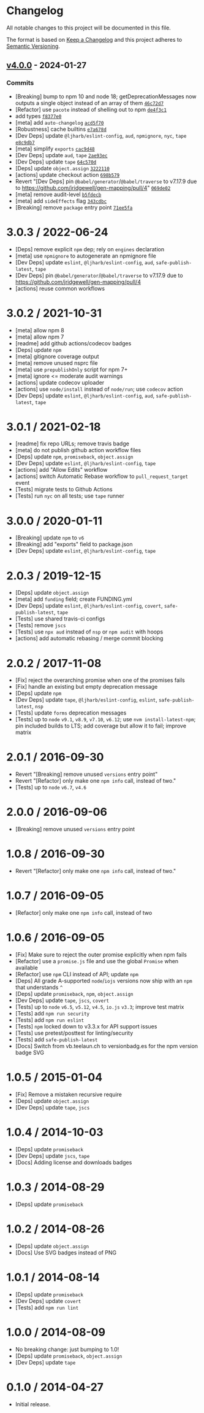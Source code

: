 # Changelog

All notable changes to this project will be documented in this file.

The format is based on [Keep a Changelog](https://keepachangelog.com/en/1.0.0/)
and this project adheres to [Semantic Versioning](https://semver.org/spec/v2.0.0.html).

## [v4.0.0](https://github.com/ljharb/npm-deprecations/compare/v3.0.3...v4.0.0) - 2024-01-27

### Commits

- [Breaking] bump to npm 10 and node 18; getDeprecationMessages now outputs a single object instead of an array of them [`46c72d7`](https://github.com/ljharb/npm-deprecations/commit/46c72d71f18167b840b3746a0d11c241c63717ae)
- [Refactor] use `pacote` instead of shelling out to npm [`de4f3c1`](https://github.com/ljharb/npm-deprecations/commit/de4f3c1ad618d474565a38c67156eee7594ab8ad)
- add types [`f8377e0`](https://github.com/ljharb/npm-deprecations/commit/f8377e0724e7232ea8263bf7243da32982589ff4)
- [meta] add `auto-changelog` [`acd5f70`](https://github.com/ljharb/npm-deprecations/commit/acd5f70ca29c57f5a707aad507e325a041e86cc5)
- [Robustness] cache builtins [`e7a678d`](https://github.com/ljharb/npm-deprecations/commit/e7a678d3e7d58545f0379e4bc83aac7988f2e12e)
- [Dev Deps] update `@ljharb/eslint-config`, `aud`, `npmignore`, `nyc`, `tape` [`e8c9db7`](https://github.com/ljharb/npm-deprecations/commit/e8c9db7c9009cfae58afe12942b776f41dd8c2c3)
- [meta] simplify `exports` [`cac9d48`](https://github.com/ljharb/npm-deprecations/commit/cac9d4879994110bd0c615e2ba5e4f6c3732926c)
- [Dev Deps] update `aud`, `tape` [`2ae93ec`](https://github.com/ljharb/npm-deprecations/commit/2ae93ec9dd25453c085ddfd74255e7645b2c5096)
- [Dev Deps] update `tape` [`64c570d`](https://github.com/ljharb/npm-deprecations/commit/64c570da16820429d54f939e5e3598d8a14a184e)
- [Deps] update `object.assign` [`3222110`](https://github.com/ljharb/npm-deprecations/commit/322211095272cfcc699eee67e8a4546e9ad32fea)
- [actions] update checkout action [`698b579`](https://github.com/ljharb/npm-deprecations/commit/698b579f8a09bcd99215159530f77b04f11235ca)
- Revert "[Dev Deps] pin `@babel/generator`/`@babel/traverse` to v7.17.9 due to https://github.com/jridgewell/gen-mapping/pull/4" [`069de02`](https://github.com/ljharb/npm-deprecations/commit/069de02c0a4f1f884d0b7dbf633abba4954a60a9)
- [meta] remove audit-level [`b5fdecb`](https://github.com/ljharb/npm-deprecations/commit/b5fdecb40a024609a0ddee5d8f793e52bbf96d7c)
- [meta] add `sideEffects` flag [`343cdbc`](https://github.com/ljharb/npm-deprecations/commit/343cdbc906735b9fd9351607ed3b6223a1f73675)
- [Breaking] remove `package` entry point [`71ee5fa`](https://github.com/ljharb/npm-deprecations/commit/71ee5fa3d86c69ee269ecd0e6ceffa885291fd29)

<!-- auto-changelog-above -->

3.0.3 / 2022-06-24
==================
 - [Deps] remove explicit `npm` dep; rely on `engines` declaration
 - [meta] use `npmignore` to autogenerate an npmignore file
 - [Dev Deps] update `eslint`, `@ljharb/eslint-config`, `aud`, `safe-publish-latest`, `tape`
 - [Dev Deps] pin `@babel/generator`/`@babel/traverse` to v7.17.9 due to https://github.com/jridgewell/gen-mapping/pull/4
 - [actions] reuse common workflows

3.0.2 / 2021-10-31
==================
  * [meta] allow npm 8
  * [meta] allow npm 7
  * [readme] add github actions/codecov badges
  * [Deps] update `npm`
  * [meta] gitignore coverage output
  * [meta] remove unused nsprc file
  * [meta] use `prepublishOnly` script for npm 7+
  * [meta] ignore <= moderate audit warnings
  * [actions] update codecov uploader
  * [actions] use `node/install` instead of `node/run`; use `codecov` action
  * [Dev Deps] update `eslint`, `@ljharb/eslint-config`, `aud`, `safe-publish-latest`, `tape`

3.0.1 / 2021-02-18
==================
  * [readme] fix repo URLs; remove travis badge
  * [meta] do not publish github action workflow files
  * [Deps] update `npm`, `promiseback`, `object.assign`
  * [Dev Deps] update `eslint`, `@ljharb/eslint-config`, `tape`
  * [actions] add "Allow Edits" workflow
  * [actions] switch Automatic Rebase workflow to `pull_request_target` event
  * [Tests] migrate tests to Github Actions
  * [Tests] run `nyc` on all tests; use `tape` runner

3.0.0 / 2020-01-11
==================
  * [Breaking] update `npm` to `v6`
  * [Breaking] add "exports" field to package.json
  * [Dev Deps] update `eslint`, `@ljharb/eslint-config`, `tape`

2.0.3 / 2019-12-15
==================
  * [Deps] update `object.assign`
  * [meta] add `funding` field; create FUNDING.yml
  * [Dev Deps] update `eslint`, `@ljharb/eslint-config`, `covert`, `safe-publish-latest`, `tape`
  * [Tests] use shared travis-ci configs
  * [Tests] remove `jscs`
  * [Tests] use `npx aud` instead of `nsp` or `npm audit` with hoops
  * [actions] add automatic rebasing / merge commit blocking

2.0.2 / 2017-11-08
==================
  * [Fix] reject the overarching promise when one of the promises fails
  * [Fix] handle an existing but empty deprecation message
  * [Deps] update `npm`
  * [Dev Deps] update `tape`, `@ljharb/eslint-config`, `eslint`, `safe-publish-latest`, `nsp`
  * [Tests] update `forms` deprecation messages
  * [Tests] up to `node` `v9.1`, `v8.9`, `v7.10`, `v6.12`; use `nvm install-latest-npm`; pin included builds to LTS; add coverage but allow it to fail; improve matrix

2.0.1 / 2016-09-30
==================
  * Revert "[Breaking] remove unused `versions` entry point"
  * Revert "[Refactor] only make one `npm info` call, instead of two."
  * [Tests] up to `node` `v6.7`, `v4.6`

2.0.0 / 2016-09-06
==================
  * [Breaking] remove unused `versions` entry point

1.0.8 / 2016-09-30
==================
  * Revert "[Refactor] only make one `npm info` call, instead of two."

1.0.7 / 2016-09-05
==================
  * [Refactor] only make one `npm info` call, instead of two

1.0.6 / 2016-09-05
==================
  * [Fix] Make sure to reject the outer promise explicitly when npm fails
  * [Refactor] use a `promise.js` file and use the global `Promise` when available
  * [Refactor] use `npm` CLI instead of API; update `npm`
  * [Deps] All grade A-supported `node`/`iojs` versions now ship with an `npm` that understands `^`
  * [Deps] update `promiseback`, `npm`, `object.assign`
  * [Dev Deps] update `tape`, `jscs`, `covert`
  * [Tests] up to `node` `v6.5`, `v5.12`, `v4.5`, `io.js` `v3.3`; improve test matrix
  * [Tests] add `npm run security`
  * [Tests] add `npm run eslint`
  * [Tests] `npm` locked down to v3.3.x for API support issues
  * [Tests] use pretest/posttest for linting/security
  * [Tests] add `safe-publish-latest`
  * [Docs] Switch from vb.teelaun.ch to versionbadg.es for the npm version badge SVG

1.0.5 / 2015-01-04
==================
  * [Fix] Remove a mistaken recursive require
  * [Deps] update `object.assign`
  * [Dev Deps] update `tape`, `jscs`

1.0.4 / 2014-10-03
==================
  * [Deps] update `promiseback`
  * [Dev Deps] update `jscs`, `tape`
  * [Docs] Adding license and downloads badges

1.0.3 / 2014-08-29
==================
  * [Deps] update `promiseback`

1.0.2 / 2014-08-26
==================
  * [Deps] update `object.assign`
  * [Docs] Use SVG badges instead of PNG

1.0.1 / 2014-08-14
==================
  * [Deps] update `promiseback`
  * [Dev Deps] update `covert`
  * [Tests] add `npm run lint`

1.0.0 / 2014-08-09
==================
  * No breaking change: just bumping to 1.0!
  * [Deps] update `promiseback`, `object.assign`
  * [Dev Deps] update `tape`

0.1.0 / 2014-04-27
==================
  * Initial release.
